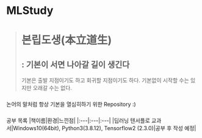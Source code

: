 # MLStudy
###

> # 본립도생(本立道生)
> ## : 기본이 서면 나아갈 길이 생긴다
> 기본은 출발 지점이기도 하고 회귀할 지점이기도 하다.
> 기본없이 시작할 수는 있지만 오래갈 수는 없다.

###

논어의 말처럼 항상 기본을 열심히하기 위한 Repository :)

###

공부 목록
|책이름|환경|느낀점|
|:---|:---|:---|
|딥러닝 텐서플로 교과서|Windows10(64bit), Python3(3.8.12), Tensorflow2 (2.3.0)|공부 후 작성 예정|
